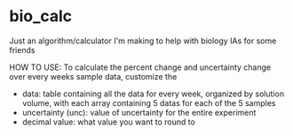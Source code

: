 # bio_calc
Just an algorithm/calculator I'm making to help with biology IAs for some friends

HOW TO USE:
To calculate the percent change and uncertainty change over every weeks sample data, customize the
- data: table containing all the data for every week, organized by solution volume, with each array containing 5 datas for each of the 5 samples
- uncertainty (unc): value of uncertainty for the entire experiment
- decimal value: what value you want to round to
